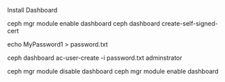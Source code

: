 Install Dashboard


ceph mgr module enable dashboard
ceph dashboard create-self-signed-cert

echo MyPassword1 > password.txt

ceph dashboard ac-user-create <name> -i password.txt adminstrator

ceph mgr module disable dashboard
ceph mgr module enable dashboard